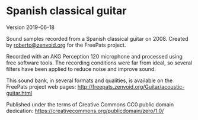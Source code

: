# Spanish classical guitar

Version 2019-06-18

Sound samples recorded from a Spanish classical guitar on 2008. Created by
roberto@zenvoid.org for the FreePats project.

Recorded with an AKG Perception 120 microphone and processed using free
software tools. The recording conditions were far from ideal, so several
filters have been applied to reduce noise and improve sound.

This sound bank, in several formats and qualities, is available on the
FreePats project web pages:
http://freepats.zenvoid.org/Guitar/acoustic-guitar.html

Published under the terms of Creative Commons CC0 public domain dedication:
https://creativecommons.org/publicdomain/zero/1.0/
